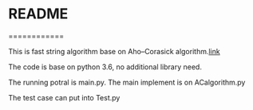 # README
============

This is fast string algorithm base on Aho–Corasick algorithm.[link](https://en.wikipedia.org/wiki/Aho%E2%80%93Corasick_algorithm)

The code is base on python 3.6, no additional library need.

The running potral is main.py. The main implement is on ACalgorithm.py

The test case can put into Test.py




